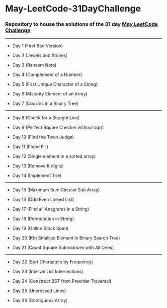 # May-LeetCode-31DayChallenge

### Repository to house the solutions of the 31 day [May LeetCode Challenge](https://leetcode.com/explore/featured/card/may-leetcoding-challenge/)

***


- Day 1 (First Bad Version)

- Day 2 (Jewels and Stones)

- Day 3 (Ransom Note) 

- Day 4 (Complement of a Number)

- Day 5 (First Unique Character of a String)

- Day 6 (Majority Element of an Array)

- Day 7 (Cousins in a Binary Tree)

***

- Day 8 (Check for a Straight Line)

- Day 9 (Perfect Square Checker without sqrt)

- Day 10 (Find the Town Judge)

- Day 11 (Flood Fill)

- Day 12 (Single element in a sorted array)

- Day 13 (Remove K digits)

- Day 14 (Implement Trie)

***

- Day 15 (Maximum Sum Circular Sub Array)

- Day 16 (Odd Even Linked List)

- Day 17 (Find all Anagrams in a String)

- Day 18 (Permutation in String)

- Day 19 (Online Stock Span)

- Day 20 (Kth Smallest Element in Binary Search Tree)

- Day 21 (Count Square Submatrices with All Ones)

***

- Day 22 (Sort Characters by Frequency)

- Day 23 (Interval List Intersections)

- Day 24 (Construct BST from Preorder Traversal)

- Day 25 (Uncrossed Lines)

- Day 26 (Contiguous Array)
